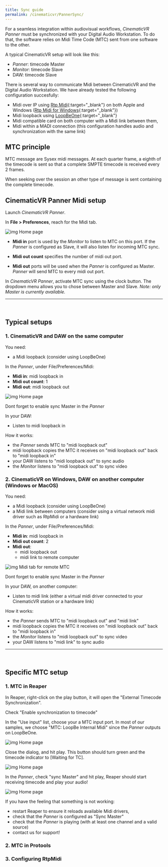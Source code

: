 ```yaml
---
title: Sync guide
permalink: /cinematicvr/PannerSync/
---
```


[midi1]: {{site.baseurl}}/cinematicvr/img/sync/midi1.jpg
[midi_loopback_sample]: {{site.baseurl}}/cinematicvr/img/sync/midi1.jpg
[midi_reaper]: {{site.baseurl}}/cinematicvr/img/sync/midi_reaper.jpg
[midi_reaper2]: {{site.baseurl}}/cinematicvr/img/sync/midi_reaper2.jpg
[midi_reaper3]: {{site.baseurl}}/cinematicvr/img/sync/midi_reaper3.jpg
[midi2]: {{site.baseurl}}/cinematicvr/img/sync/midi2.jpg

For a seamless integration within audiovisual workflows, *CinematicVR Panner* must be synchronized with your Digital Audio Workstation. To do that, the software relies on Midi Time Code (MTC) sent from one software to the other.

A typical CinematicVR setup will look like this:
- *Panner*: timecode Master
- *Monitor*: timecode Slave
- DAW: timecode Slave

There is several way to communicate Midi between CinematicVR and the Digital Audio Workstation. We have already tested the following configuration succesfully:
- Midi over IP using [Rtp Midi](https://en.wikipedia.org/wiki/RTP-MIDI){:target="_blank"} on both Apple and Windows ([Rtp Midi for Windows](https://www.tobias-erichsen.de/software/rtpmidi.html){:target="_blank"})
- Midi loopback using [LoopBeOne](http://www.nerds.de/en/loopbe1.html){:target="_blank"}
- Midi compatible card on both computer with a Midi link between them,
- Midi within a MADI connection (this configuration handles audio and synchronization with the same link)


## MTC principle
MTC message are Sysex midi messages. At each quarter frame, a eighth of the timecode is sent so that a complete SMPTE timecode is received every 2 frames.

When seeking over the session an other type of message is sent containing the complete timecode.

## CinematicVR Panner Midi setup

Launch *CinematicVR Panner*.

In **File > Preferences**, reach for the Midi tab.

![img Home page][midi1]

- **Midi in** port is used by the *Monitor* to listen to MTC on this port. If the *Panner* is configured as Slave, it will also listen for incoming MTC sync.

- **Midi out count** specifies the number of midi out port.

- **Midi out** ports will be used when the *Panner* is configured as Master. *Panner* will send MTC to every midi out port.

In *CinematicVR Panner*, activate MTC sync using the clock button. The dropdown menu allows you to chose between Master and Slave. *Note: only Master is currently available.*

-------

<br/>

## Typical setups

### 1. CinematicVR and DAW on the same computer

You need:
- a Midi loopback (consider using LoopBeOne)

In the *Panner*, under File/Preferences/Midi:
- **Midi in**: midi loopback in
- **Midi out count**: 1
- **Midi out**: midi loopback out

![img Home page][midi_loopback_sample]

Dont forget to enable sync Master in the *Panner*

In your DAW:
- Listen to midi loopback in

How it works:
- the *Panner* sends MTC to "midi loopback out"
- midi loopback copies the MTC it receives on "midi loopback out" back to "midi loopback in"
- your DAW listens to "midi loopback out" to sync audio
- the *Monitor* listens to "midi loopback out" to sync video


### 2. CinematicVR on Windows, DAW on another computer (Windows or MacOS)

You need:
- a Midi loopback (consider using LoopBeOne)
- a Midi link between computers (consider using a virtual network midi driver such as RtpMidi or a hardware link)

In the *Panner*, under File/Preferences/Midi:
- **Midi in**: midi loopback in
- **Midi out count**: 2
- **Midi out**: 
	- midi loopback out
	- midi link to remote computer

![img Midi tab for remote MTC][midi2]

Dont forget to enable sync Master in the *Panner*

In your DAW, on another computer:
- Listen to midi link (either a virtual midi driver connected to your CinematicVR station or a hardware link)

How it works:
- the *Panner* sends MTC to "midi loopback out" and "midi link"
- midi loopback copies the MTC it receives on "midi loopback out" back to "midi loopback in"
- the *Monitor* listens to "midi loopback out" to sync video
- your DAW listens to "midi link" to sync audio

-------

<br/>

## Specific MTC setup

### 1. MTC in Reaper

In Reaper, right-click on the play button, it will open the "External Timecode Synchronization".

Check "Enable synchronization to timecode"

In the "Use input" list, choose your a MTC input port. In most of our samples, we choose "MTC: LoopBe Internal Midi" since the *Panner* outputs on LoopBeOne.

![img Home page][midi_reaper]

Close the dialog, and hit play. This button should turn green and the timecode indicator to [Waiting for TC].

![img Home page][midi_reaper2]

In the *Panner*, check "sync Master" and hit play, Reaper should start receiving timecode and play your audio!

![img Home page][midi_reaper3]

If you have the feeling that something is not working:
- restart Reaper to ensure it reloads available Midi drivers,
- check that the *Panner* is configured as "Sync Master"
- check that the *Panner* is playing (with at least one channel and a valid source)
- contact us for support!

### 2. MTC in Protools

### 3. Configuring RtpMidi